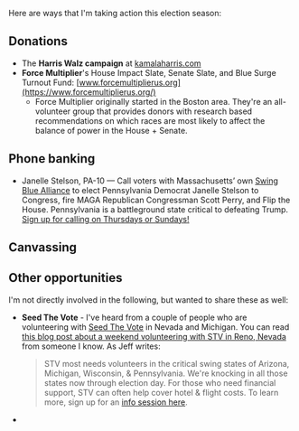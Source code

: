 Here are ways that I'm taking action this election season:
## Donations
- The **Harris Walz campaign** at [kamalaharris.com](https://kamalaharris.com/)
- **Force Multiplier**'s House Impact Slate, Senate Slate, and Blue Surge Turnout Fund: [www.forcemultiplierus.org](https://www.forcemultiplierus.org/) 
	- Force Multiplier originally started in the Boston area. They're an all-volunteer group that provides donors with research based recommendations on which races are most likely to affect the balance of power in the House + Senate.
## Phone banking
- Janelle Stelson, PA-10 — Call voters with Massachusetts’ own [Swing Blue Alliance](https://swingbluealliance.org/) to elect Pennsylvania Democrat Janelle Stelson to Congress, fire MAGA Republican Congressman Scott Perry, and Flip the House. Pennsylvania is a battleground state critical to defeating Trump. [Sign up for calling on Thursdays or Sundays!](https://www.mobilize.us/swingbluealliance/event/644234/)
## Canvassing

## Other opportunities
I'm not directly involved in the following, but wanted to share these as well:

- **Seed The Vote** - I've heard from a couple of people who are volunteering with [Seed The Vote](https://seedthevote.org/) in Nevada and Michigan. You can read [this blog post about a weekend volunteering with STV in Reno, Nevada](http://caelections.blogspot.com/2024/09/JK-Reno-STV.html) from someone I know. As Jeff writes:
  >STV most needs volunteers in the critical swing states of Arizona, Michigan, Wisconsin, & Pennsylvania. We're knocking in all those states now through election day. For those who need financial support, STV can often help cover hotel & flight costs. To learn more, sign up for an [info session here](https://www.mobilize.us/seedthevote/event/595794/).
- 